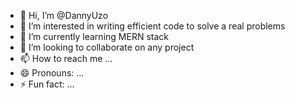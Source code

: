 - 👋 Hi, I’m @DannyUzo
- 👀 I’m interested in writing efficient code to solve a real problems
- 🌱 I’m currently learning MERN stack
- 💞️ I’m looking to collaborate on any project 
- 📫 How to reach me ...
- 😄 Pronouns: ...
- ⚡ Fun fact: ...

<!---
DannyUzo/DannyUzo is a ✨ special ✨ repository because its `README.md` (this file) appears on your GitHub profile.
You can click the Preview link to take a look at your changes.
--->
